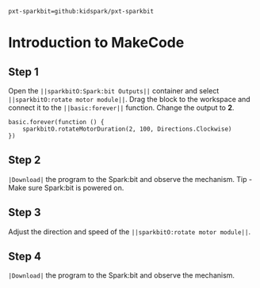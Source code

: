 ```package
pxt-sparkbit=github:kidspark/pxt-sparkbit
```

# Introduction to MakeCode

## Step 1

Open the ``||sparkbitO:Spark:bit Outputs||`` container and select ``||sparkbitO:rotate motor module||``. Drag the block to the workspace and connect it to the ``||basic:forever||`` function. Change the output to **2**.

```blocks
basic.forever(function () {
    sparkbitO.rotateMotorDuration(2, 100, Directions.Clockwise)
})
```

## Step 2

``|Download|`` the program to the Spark:bit and observe the mechanism. Tip - Make sure Spark:bit is powered on.

## Step 3

Adjust the direction and speed of the ``||sparkbitO:rotate motor module||``.

## Step 4 

``|Download|`` the program to the Spark:bit and observe the mechanism.
